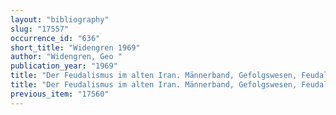 ```yaml
---
layout: "bibliography"
slug: "17557"
occurrence_id: "636"
short_title: "Widengren 1969"
author: "Widengren, Geo "
publication_year: "1969"
title: "Der Feudalismus im alten Iran. Männerband, Gefolgswesen, Feudalismus in der iranischen Gesellschaft im Hinblick auf die indogermanischen Verhältnisse (Wissenschaftliche Abhandlungen der Arbeitsgemeinde für Forschung des Landes Nordrhein-Westfalen, 40)"
title: "Der Feudalismus im alten Iran. Männerband, Gefolgswesen, Feudalismus in der iranischen Gesellschaft im Hinblick auf die indogermanischen Verhältnisse (Wissenschaftliche Abhandlungen der Arbeitsgemeinde für Forschung des Landes Nordrhein-Westfalen, 40)"
previous_item: "17560"
---
```

